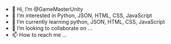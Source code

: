 - 👋 Hi, I’m @GameMasterUnity
- 👀 I’m interested in Python, JSON, HTML, CSS, JavaScript
- 🌱 I’m currently learning python, JSON, HTML, CSS, JavaScript
- 💞️ I’m looking to collaborate on ...
- 📫 How to reach me ...

<!---
XSaitoKungX is a ✨ special ✨ repository because its `README.md` (this file) appears on your GitHub profile.
You can click the Preview link to take a look at your changes.
--->
